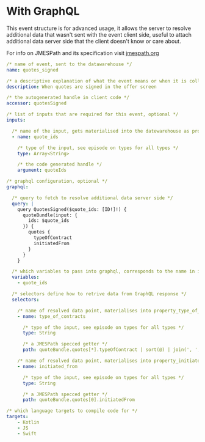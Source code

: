 # With GraphQL

This event structure is for advanced usage, it allows the server to resolve additional data that wasn't sent with the event client side, useful to attach additional data server side that the client doesn't know or care about.

For info on JMESPath and its specification visit [jmespath.org](https://jmespath.org)

```yaml
/* name of event, sent to the datawarehouse */
name: quotes_signed

/* a descriptive explanation of what the event means or when it is collected */
description: When quotes are signed in the offer screen

/* the autogenerated handle in client code */
accessor: quotesSigned

/* list of inputs that are required for this event, optional */
inputs:

  /* name of the input, gets materialised into the datewarehouse as property_quote_ids in this case */
  - name: quote_ids

    /* type of the input, see episode on types for all types */
    type: Array<String>

    /* the code generated handle */
    argument: quoteIds

/* graphql configuration, optional */
graphql:

  /* query to fetch to resolve additional data server side */
  query: |
    query QuotesSigned($quote_ids: [ID!]!) {
      quoteBundle(input: {
        ids: $quote_ids
      }) {
        quotes {
          typeOfContract
          initiatedFrom
        }
      }
    }

  /* which variables to pass into graphql, corresponds to the name in inputs or constants */
  variables:
    - quote_ids

  /* selectors define how to retrive data from GraphQL response */
  selectors:

    /* name of resolved data point, materialises into property_type_of_contracts in this case */
    - name: type_of_contracts

      /* type of the input, see episode on types for all types */
      type: String

      /* a JMESPath specced getter */
      path: quoteBundle.quotes[*].typeOfContract | sort(@) | join(', ', @)

    /* name of resolved data point, materialises into property_initiated_from in this case */
    - name: initiated_from

      /* type of the input, see episode on types for all types */
      type: String

      /* a JMESPath specced getter */
      path: quoteBundle.quotes[0].initiatedFrom

/* which language targets to compile code for */
targets:
    - Kotlin
    - JS
    - Swift
```
